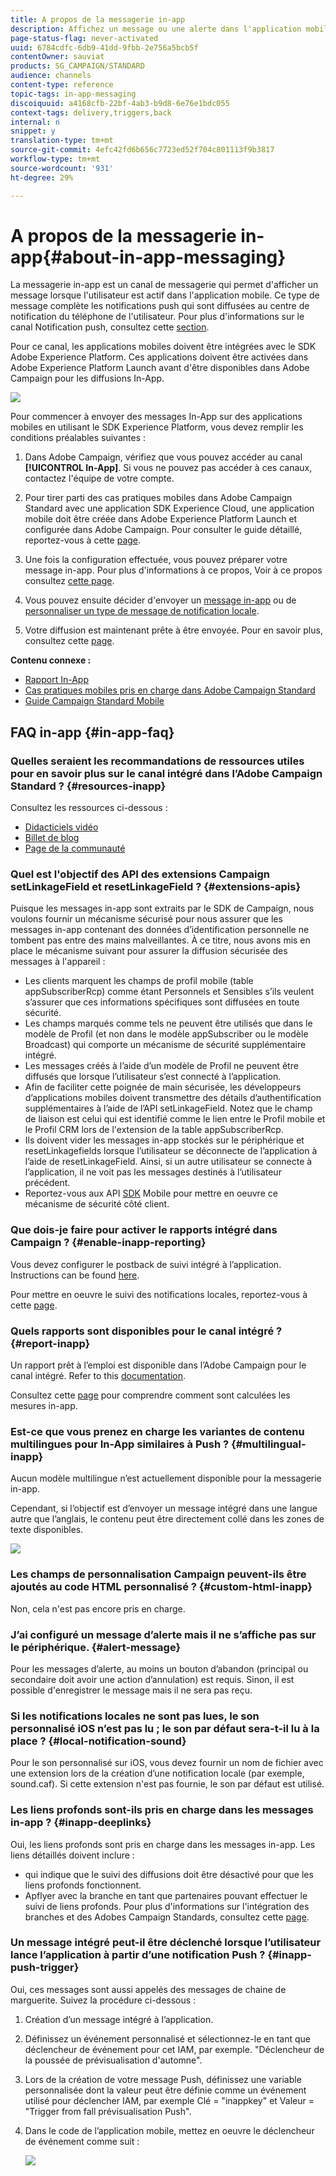 ```yaml
---
title: A propos de la messagerie in-app
description: Affichez un message ou une alerte dans l'application mobile avec la messagerie in-app.
page-status-flag: never-activated
uuid: 6784cdfc-6db9-41dd-9fbb-2e756a5bcb5f
contentOwner: sauviat
products: SG_CAMPAIGN/STANDARD
audience: channels
content-type: reference
topic-tags: in-app-messaging
discoiquuid: a4168cfb-22bf-4ab3-b9d8-6e76e1bdc055
context-tags: delivery,triggers,back
internal: n
snippet: y
translation-type: tm+mt
source-git-commit: 4efc42fd6b656c7723ed52f704c801113f9b3817
workflow-type: tm+mt
source-wordcount: '931'
ht-degree: 29%

---
```



# A propos de la messagerie in-app{#about-in-app-messaging}

La messagerie in-app est un canal de messagerie qui permet d&#39;afficher un message lorsque l&#39;utilisateur est actif dans l&#39;application mobile. Ce type de message complète les notifications push qui sont diffusées au centre de notification du téléphone de l&#39;utilisateur. Pour plus d&#39;informations sur le canal Notification push, consultez cette [section](../../channels/using/about-push-notifications.md).

Pour ce canal, les applications mobiles doivent être intégrées avec le SDK Adobe Experience Platform. Ces applications doivent être activées dans Adobe Experience Platform Launch avant d&#39;être disponibles dans Adobe Campaign pour les diffusions In-App.

![](assets/launch_campaign.png)

Pour commencer à envoyer des messages In-App sur des applications mobiles en utilisant le SDK Experience Platform, vous devez remplir les conditions préalables suivantes :

1. Dans Adobe Campaign, vérifiez que vous pouvez accéder au canal **[!UICONTROL In-App]**. Si vous ne pouvez pas accéder à ces canaux, contactez l&#39;équipe de votre compte.

1. Pour tirer parti des cas pratiques mobiles dans Adobe Campaign Standard avec une application SDK Experience Cloud, une application mobile doit être créée dans Adobe Experience Platform Launch et configurée dans Adobe Campaign. Pour consulter le guide détaillé, reportez-vous à cette [page](https://helpx.adobe.com/fr/campaign/kb/configuring-app-sdk.html).

1. Une fois la configuration effectuée, vous pouvez préparer votre message in-app. Pour plus d&#39;informations à ce propos, Voir à ce propos consultez [cette page](../../channels/using/preparing-and-sending-an-in-app-message.md#preparing-your-in-app-message).

1. Vous pouvez ensuite décider d&#39;envoyer un [message in-app](../../channels/using/customizing-an-in-app-message.md) ou de [personnaliser un type de message de notification locale](../../channels/using/customizing-an-in-app-message.md#customizing-a-local-notification-message-type).

1. Votre diffusion est maintenant prête à être envoyée. Pour en savoir plus, consultez cette [page](../../channels/using/preparing-and-sending-an-in-app-message.md#sending-your-in-app-message).

**Contenu connexe :**

* [Rapport In-App](../../reporting/using/in-app-report.md)
* [Cas pratiques mobiles pris en charge dans Adobe Campaign Standard](https://helpx.adobe.com/fr/campaign/kb/configure-launch-rules-acs-use-cases.html)
* [Guide Campaign Standard Mobile](https://helpx.adobe.com/fr/campaign/kb/acs-mobile.html)

## FAQ in-app {#in-app-faq}

### Quelles seraient les recommandations de ressources utiles pour en savoir plus sur le canal intégré dans l’Adobe Campaign Standard ? {#resources-inapp}

Consultez les ressources ci-dessous :

* [Didacticiels vidéo](https://docs.adobe.com/content/help/en/campaign-standard-learn/tutorials/communication-channels/mobile/in-app/in-app-message-overview.html)
* [Billet de blog](https://theblog.adobe.com/get-more-out-of-the-new-in-app-message-channel-from-adobe-campaign/)
* [Page de la communauté](https://experienceleaguecommunities.adobe.com/t5/adobe-campaign-standard/ct-p/adobe-campaign-standard-community)

### Quel est l&#39;objectif des API des extensions Campaign setLinkageField et resetLinkageField ? {#extensions-apis}

Puisque les messages in-app sont extraits par le SDK de Campaign, nous voulons fournir un mécanisme sécurisé pour nous assurer que les messages in-app contenant des données d’identification personnelle ne tombent pas entre des mains malveillantes. À ce titre, nous avons mis en place le mécanisme suivant pour assurer la diffusion sécurisée des messages à l&#39;appareil :

* Les clients marquent les champs de profil mobile (table appSubscriberRcp) comme étant Personnels et Sensibles s’ils veulent s’assurer que ces informations spécifiques sont diffusées en toute sécurité.
* Les champs marqués comme tels ne peuvent être utilisés que dans le modèle de Profil (et non dans le modèle appSubscriber ou le modèle Broadcast) qui comporte un mécanisme de sécurité supplémentaire intégré.
* Les messages créés à l’aide d’un modèle de Profil ne peuvent être diffusés que lorsque l’utilisateur s’est connecté à l’application.
* Afin de faciliter cette poignée de main sécurisée, les développeurs d’applications mobiles doivent transmettre des détails d’authentification supplémentaires à l’aide de l’API setLinkageField. Notez que le champ de liaison est celui qui est identifié comme le lien entre le Profil mobile et le Profil CRM lors de l&#39;extension de la table appSubscriberRcp.
* Ils doivent vider les messages in-app stockés sur le périphérique et resetLinkagefields lorsque l’utilisateur se déconnecte de l’application à l’aide de resetLinkageField. Ainsi, si un autre utilisateur se connecte à l’application, il ne voit pas les messages destinés à l’utilisateur précédent.
* Reportez-vous aux API [SDK](https://aep-sdks.gitbook.io/docs/using-mobile-extensions/adobe-campaign-standard/adobe-campaign-standard-api-reference) Mobile pour mettre en oeuvre ce mécanisme de sécurité côté client.

### Que dois-je faire pour activer le rapports intégré dans Campaign ? {#enable-inapp-reporting}

Vous devez configurer le postback de suivi intégré à l’application. Instructions can be found [here](https://helpx.adobe.com/campaign/kb/config-app-in-launch.html#InApptrackingpostback).

Pour mettre en oeuvre le suivi des notifications locales, reportez-vous à cette [page](../../administration/using/local-tracking.md).

### Quels rapports sont disponibles pour le canal intégré ? {#report-inapp}

Un rapport prêt à l’emploi est disponible dans l’Adobe Campaign pour le canal intégré. Refer to this [documentation](../../reporting/using/in-app-report.md).

Consultez cette [page](../../reporting/using/indicator-calculation.md#in-app-delivery) pour comprendre comment sont calculées les mesures in-app.

### Est-ce que vous prenez en charge les variantes de contenu multilingues pour In-App similaires à Push ? {#multilingual-inapp}

Aucun modèle multilingue n’est actuellement disponible pour la messagerie in-app.

Cependant, si l’objectif est d’envoyer un message intégré dans une langue autre que l’anglais, le contenu peut être directement collé dans les zones de texte disponibles.

![](assets/faq_inapp.png)

### Les champs de personnalisation Campaign peuvent-ils être ajoutés au code HTML personnalisé ? {#custom-html-inapp}

Non, cela n&#39;est pas encore pris en charge.

### J’ai configuré un message d’alerte mais il ne s’affiche pas sur le périphérique. {#alert-message}

Pour les messages d’alerte, au moins un bouton d’abandon (principal ou secondaire doit avoir une action d’annulation) est requis. Sinon, il est possible d&#39;enregistrer le message mais il ne sera pas reçu.

### Si les notifications locales ne sont pas lues, le son personnalisé iOS n’est pas lu ; le son par défaut sera-t-il lu à la place ? {#local-notification-sound}

Pour le son personnalisé sur iOS, vous devez fournir un nom de fichier avec une extension lors de la création d’une notification locale (par exemple, sound.caf). Si cette extension n&#39;est pas fournie, le son par défaut est utilisé.

### Les liens profonds sont-ils pris en charge dans les messages in-app ? {#inapp-deeplinks}

Oui, les liens profonds sont pris en charge dans les messages in-app. Les liens détaillés doivent inclure :

* qui indique que le suivi des diffusions doit être désactivé pour que les liens profonds fonctionnent.
* Apflyer avec la branche en tant que partenaires pouvant effectuer le suivi de liens profonds. Pour plus d&#39;informations sur l&#39;intégration des branches et des Adobes Campaign Standards, consultez cette [page](https://help.branch.io/using-branch/docs/adobe-campaign-standard-1).

### Un message intégré peut-il être déclenché lorsque l’utilisateur lance l’application à partir d’une notification Push ? {#inapp-push-trigger}

Oui, ces messages sont aussi appelés des messages de chaine de marguerite. Suivez la procédure ci-dessous :

1. Création d’un message intégré à l’application.

1. Définissez un événement personnalisé et sélectionnez-le en tant que déclencheur de événement pour cet IAM, par exemple. &quot;Déclencheur de la poussée de prévisualisation d&#39;automne&quot;.

1. Lors de la création de votre message Push, définissez une variable personnalisée dont la valeur peut être définie comme un événement utilisé pour déclencher IAM, par exemple Clé = &quot;inappkey&quot; et Valeur = &quot;Trigger from fall prévisualisation Push&quot;.

1. Dans le code de l’application mobile, mettez en oeuvre le déclencheur de événement comme suit :

   ![](assets/faq_inapp_2.png)

